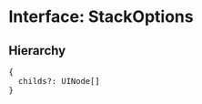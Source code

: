 # Interface: StackOptions

## Hierarchy

<Hierarchy
  :extend="{name: 'UINodeOptions', link: './ui-node-options'}"
/>

<pre>
{
  childs?: <Ref to="../classes/ui-node">UINode</Ref>[]
}
</pre>
